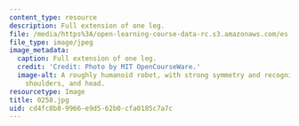 ```yaml
---
content_type: resource
description: Full extension of one leg.
file: /media/https%3A/open-learning-course-data-rc.s3.amazonaws.com/es-293-lego-robotics-spring-2007/cd4fc8b89966e9d562b0cfa0185c7a7c_0258.jpg
file_type: image/jpeg
image_metadata:
  caption: Full extension of one leg.
  credit: 'Credit: Photo by MIT OpenCourseWare.'
  image-alt: A roughly humanoid robot, with strong symmetry and recognizable feet,
    shoulders, and head.
resourcetype: Image
title: 0258.jpg
uid: cd4fc8b8-9966-e9d5-62b0-cfa0185c7a7c
---
```

